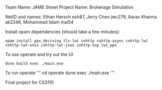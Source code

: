 Team Name: JAME Street
Project Name: Brokerage Simulation

NetID and names: Ethan Hersch esh87, Jerry Chen jwc279, Aarav Khanna ak2246, Mohammad Islam mai54

Install opam dependencies (should take a few minutes):
```
opam install ppx_deriving tls-lwt cohttp cohttp-async cohttp-lwt cohttp-lwt-unix cohttp-lwt-jsoo cohttp-top lwt_ppx
```

To use operate and try out the UI
```
dune build exec ./main.exe 
```

To run operate
'''
cd operate
dune exec ./main.exe
'''

Final project for CS3110
